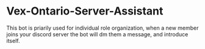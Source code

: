 # Vex-Ontario-Server-Assistant

This bot is priarily used for individual role organization, when a new member joins your discord server the bot will dm them a message, and introduce itself.
